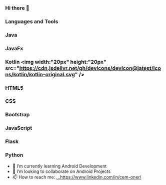 ### Hi there 👋

### Languages and Tools

### Java 
### JavaFx
### Kotlin <img  width:"20px" height:"20px" src="https://cdn.jsdelivr.net/gh/devicons/devicon@latest/icons/kotlin/kotlin-original.svg" />
### HTML5
### CSS
### Bootstrap
### JavaScript
### Flask
### Python



- 🌱 I’m currently learning Android Development
- 👯 I’m looking to collaborate on Android Projects
- 📫 How to reach me: [...](https://www.linkedin.com/in/cem-oner/)https://www.linkedin.com/in/cem-oner/
